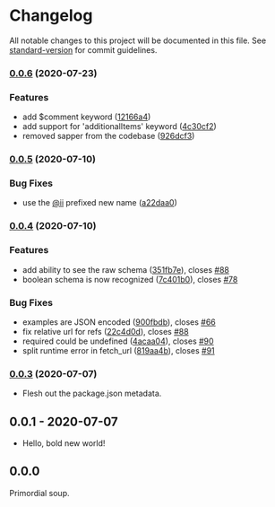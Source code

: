 # Changelog

All notable changes to this project will be documented in this file. See [standard-version](https://github.com/conventional-changelog/standard-version) for commit guidelines.

### [0.0.6](https://github.com/yanick/jsonschematic/compare/v0.0.5...v0.0.6) (2020-07-23)


### Features

* add $comment keyword ([12166a4](https://github.com/yanick/jsonschematic/commit/12166a4e10b801b61fbbdb381bebe9563d0f30a6))
* add support for 'additionalItems' keyword ([4c30cf2](https://github.com/yanick/jsonschematic/commit/4c30cf27569361799e89347c24b7db3fa0fca621))
* removed sapper from the codebase ([926dcf3](https://github.com/yanick/jsonschematic/commit/926dcf34da653c426b8171b2a9298403c2f211ef))

### [0.0.5](https://github.com/yanick/jsonschematic/compare/v0.0.4...v0.0.5) (2020-07-10)


### Bug Fixes

* use the [@ii](https://github.com/ii) prefixed new name ([a22daa0](https://github.com/yanick/jsonschematic/commit/a22daa0e438996b7a30045a5d8c35eb67239d50b))

### [0.0.4](https://github.com/yanick/jsonschematic/compare/v0.0.3...v0.0.4) (2020-07-10)


### Features

* add ability to see the raw schema ([351fb7e](https://github.com/yanick/jsonschematic/commit/351fb7e25ad1b0141f66e9a55addaf022e603603)), closes [#88](https://github.com/yanick/jsonschematic/issues/88)
* boolean schema is now recognized ([7c401b0](https://github.com/yanick/jsonschematic/commit/7c401b0196782bace89b098a65b57c95ae096470)), closes [#78](https://github.com/yanick/jsonschematic/issues/78)


### Bug Fixes

* examples are JSON encoded ([900fbdb](https://github.com/yanick/jsonschematic/commit/900fbdb42e85cc957e60c43cbce2b69c44d51cf9)), closes [#66](https://github.com/yanick/jsonschematic/issues/66)
* fix relative url for refs ([22c4d0d](https://github.com/yanick/jsonschematic/commit/22c4d0d7bddf332be20c05bfba0d96594d2e803d)), closes [#88](https://github.com/yanick/jsonschematic/issues/88)
* required could be undefined ([4acaa04](https://github.com/yanick/jsonschematic/commit/4acaa043312faae92bc248870057121c6e140278)), closes [#90](https://github.com/yanick/jsonschematic/issues/90)
* split runtime error in fetch_url ([819aa4b](https://github.com/yanick/jsonschematic/commit/819aa4bcd7b6da0875901394662623f294971c45)), closes [#91](https://github.com/yanick/jsonschematic/issues/91)

### [0.0.3](https://github.com/yanick/jsonschematic/compare/v0.0.1...v0.0.3) (2020-07-07)

* Flesh out the package.json metadata.

## 0.0.1 - 2020-07-07

* Hello, bold new world!

## 0.0.0

Primordial soup.
